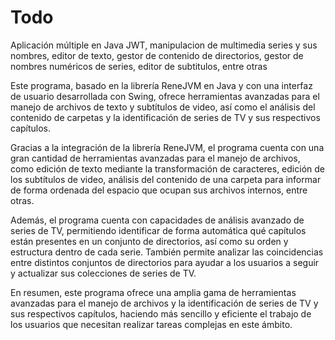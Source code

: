 # Todo
Aplicación múltiple en Java JWT, manipulacion de multimedia series y sus nombres, editor de texto, gestor de contenido de directorios, gestor de nombres numéricos de series, editor de subtitulos, entre otras 


Este programa, basado en la librería ReneJVM en Java y con una interfaz de usuario desarrollada con Swing, ofrece herramientas avanzadas para el manejo de archivos de texto y subtítulos de video, así como el análisis del contenido de carpetas y la identificación de series de TV y sus respectivos capítulos.

Gracias a la integración de la librería ReneJVM, el programa cuenta con una gran cantidad de herramientas avanzadas para el manejo de archivos, como edición de texto mediante la transformación de caracteres, edición de los subtítulos de video, análisis del contenido de una carpeta para informar de forma ordenada del espacio que ocupan sus archivos internos, entre otras.

Además, el programa cuenta con capacidades de análisis avanzado de series de TV, permitiendo identificar de forma automática qué capítulos están presentes en un conjunto de directorios, así como su orden y estructura dentro de cada serie. También permite analizar las coincidencias entre distintos conjuntos de directorios para ayudar a los usuarios a seguir y actualizar sus colecciones de series de TV.

En resumen, este programa ofrece una amplia gama de herramientas avanzadas para el manejo de archivos y la identificación de series de TV y sus respectivos capítulos, haciendo más sencillo y eficiente el trabajo de los usuarios que necesitan realizar tareas complejas en este ámbito.
